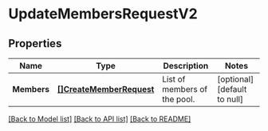 # UpdateMembersRequestV2

## Properties
Name | Type | Description | Notes
------------ | ------------- | ------------- | -------------
**Members** | [**[]CreateMemberRequest**](CreateMemberRequest.md) | List of members of the pool. | [optional] [default to null]

[[Back to Model list]](../README.md#documentation-for-models) [[Back to API list]](../README.md#documentation-for-api-endpoints) [[Back to README]](../README.md)


